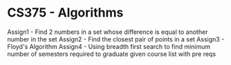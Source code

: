# CS375 - Algorithms
Assign1 - Find 2 numbers in a set whose difference is equal to another number in the set
Assign2 - Find the closest pair of points in a set
Assign3 - Floyd's Algorithm
Assign4 - Using breadth first search to find minimum number of semesters required to graduate given course list with pre reqs
